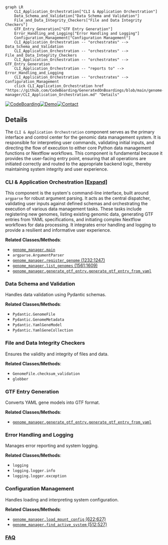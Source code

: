 ```mermaid
graph LR
    CLI_Application_Orchestration["CLI & Application Orchestration"]
    Data_Schema_and_Validation["Data Schema and Validation"]
    File_and_Data_Integrity_Checkers["File and Data Integrity Checkers"]
    GTF_Entry_Generation["GTF Entry Generation"]
    Error_Handling_and_Logging["Error Handling and Logging"]
    Configuration_Management["Configuration Management"]
    CLI_Application_Orchestration -- "orchestrates" --> Data_Schema_and_Validation
    CLI_Application_Orchestration -- "orchestrates" --> File_and_Data_Integrity_Checkers
    CLI_Application_Orchestration -- "orchestrates" --> GTF_Entry_Generation
    CLI_Application_Orchestration -- "reports to" --> Error_Handling_and_Logging
    CLI_Application_Orchestration -- "orchestrates" --> Configuration_Management
    click CLI_Application_Orchestration href "https://github.com/CodeBoarding/GeneratedOnBoardings/blob/main/genome-manager/CLI_Application_Orchestration.md" "Details"
```

[![CodeBoarding](https://img.shields.io/badge/Generated%20by-CodeBoarding-9cf?style=flat-square)](https://github.com/CodeBoarding/CodeBoarding)[![Demo](https://img.shields.io/badge/Try%20our-Demo-blue?style=flat-square)](https://www.codeboarding.org/demo)[![Contact](https://img.shields.io/badge/Contact%20us%20-%20contact@codeboarding.org-lightgrey?style=flat-square)](mailto:contact@codeboarding.org)

## Details

The `CLI & Application Orchestration` component serves as the primary interface and control center for the genomic data management system. It is responsible for interpreting user commands, validating initial inputs, and directing the flow of execution to either core Python data management functions or Nextflow workflows. This component is fundamental because it provides the user-facing entry point, ensuring that all operations are initiated correctly and routed to the appropriate backend logic, thereby maintaining system integrity and user experience.

### CLI & Application Orchestration [[Expand]](./CLI_Application_Orchestration.md)
This component is the system's command-line interface, built around `argparse` for robust argument parsing. It acts as the central dispatcher, validating user inputs against defined schemas and orchestrating the execution of various data management tasks. These tasks include registering new genomes, listing existing genomic data, generating GTF entries from YAML specifications, and initiating complex Nextflow workflows for data processing. It integrates error handling and logging to provide a resilient and informative user experience.


**Related Classes/Methods**:

- <a href="https://github.com/pfizer-opensource/genome-manager/blob/main/genome_manager/genome_manager.py" target="_blank" rel="noopener noreferrer">`genome_manager.main`</a>
- `argparse.ArgumentParser`
- <a href="https://github.com/pfizer-opensource/genome-manager/blob/main/genome_manager/genome_manager.py#L1232-L1247" target="_blank" rel="noopener noreferrer">`genome_manager.register_genome` (1232:1247)</a>
- <a href="https://github.com/pfizer-opensource/genome-manager/blob/main/genome_manager/genome_manager.py#L1561-L1609" target="_blank" rel="noopener noreferrer">`genome_manager.list_genomes` (1561:1609)</a>
- <a href="https://github.com/pfizer-opensource/genome-manager/blob/main/genome_manager/generate_gtf_entry.py" target="_blank" rel="noopener noreferrer">`genome_manager.generate_gtf_entry.generate_gtf_entry_from_yaml`</a>


### Data Schema and Validation
Handles data validation using Pydantic schemas.


**Related Classes/Methods**:

- `Pydantic.GenomeFile`
- `Pydantic.GenomeMetadata`
- `Pydantic.YamlGeneModel`
- `Pydantic.YamlGeneCollection`


### File and Data Integrity Checkers
Ensures the validity and integrity of files and data.


**Related Classes/Methods**:

- `GenomeFile.checksum_validation`
- `globber`


### GTF Entry Generation
Converts YAML gene models into GTF format.


**Related Classes/Methods**:

- <a href="https://github.com/pfizer-opensource/genome-manager/blob/main/genome_manager/generate_gtf_entry.py" target="_blank" rel="noopener noreferrer">`genome_manager.generate_gtf_entry.generate_gtf_entry_from_yaml`</a>


### Error Handling and Logging
Manages error reporting and system logging.


**Related Classes/Methods**:

- `logging`
- `logging.logger.info`
- `logging.logger.exception`


### Configuration Management
Handles loading and interpreting system configuration.


**Related Classes/Methods**:

- <a href="https://github.com/pfizer-opensource/genome-manager/blob/main/genome_manager/genome_manager.py#L622-L627" target="_blank" rel="noopener noreferrer">`genome_manager.load_mount_config` (622:627)</a>
- <a href="https://github.com/pfizer-opensource/genome-manager/blob/main/genome_manager/genome_manager.py#L512-L527" target="_blank" rel="noopener noreferrer">`genome_manager.find_active_system` (512:527)</a>




### [FAQ](https://github.com/CodeBoarding/GeneratedOnBoardings/tree/main?tab=readme-ov-file#faq)